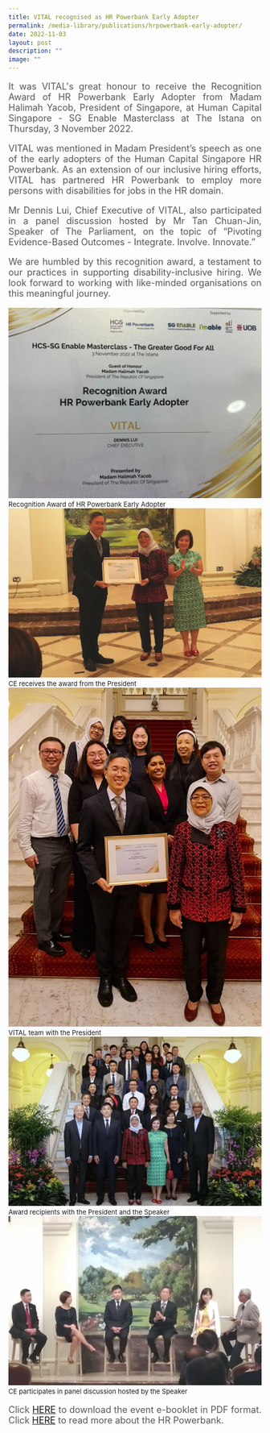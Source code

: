 ```yaml
---
title: VITAL recognised as HR Powerbank Early Adopter
permalink: /media-library/publications/hrpowerbank-early-adopter/
date: 2022-11-03
layout: post
description: ""
image: ""
---
```

<p style="font-size: 18px;color:#585858;text-align:justify;">
It was VITAL's great honour to receive the Recognition Award of HR Powerbank Early Adopter from Madam Halimah Yacob, President of Singapore, at Human Capital Singapore - SG Enable Masterclass at The Istana on Thursday, 3 November 2022.
</p>
<p style="font-size: 18px;color:#585858;text-align:justify;">
VITAL was mentioned in Madam President’s speech as one of the early adopters of the Human Capital Singapore HR Powerbank. As an extension of our inclusive hiring efforts, VITAL has partnered HR Powerbank to employ more persons with disabilities for jobs in the HR domain.
</p>
<p style="font-size: 18px;color:#585858;text-align:justify;">
Mr Dennis Lui, Chief Executive of VITAL, also participated in a panel discussion hosted by Mr Tan Chuan-Jin, Speaker of The Parliament, on the topic of “Pivoting Evidence-Based Outcomes - Integrate. Involve. Innovate.”
</p>
<p style="font-size: 18px;color:#585858;text-align:justify;">
We are humbled by this recognition award, a testament to our practices in supporting disability-inclusive hiring. We look forward to working with like-minded organisations on this meaningful journey.
</p>
<img src="/images/media/istana 05.jpg">
<font size="-1">Recognition Award of HR Powerbank Early Adopter</font>
<br>
<img src="/images/media/istana 01.jpg">
<font size="-1">CE receives the award from the President</font>
<br>
<img src="/images/media/istana 02.jpg">
<font size="-1">VITAL team with the President</font>
<br>
<img src="/images/media/istana 03.jpg">
<font size="-1">Award recipients with the President and the Speaker</font>
<br>
<img src="/images/media/istana 04.jpg">
<font size="-1">CE participates in panel discussion hosted by the Speaker</font>

<p style="font-size: 18px;color:#585858;text-align:justify;">Click <a href = "/files/e-booklet.pdf">HERE</a> to download the event e-booklet in PDF format. Click <a href="https://www.hcs.com.sg/hr-powerbank"> HERE</a> to read more about the HR Powerbank.</p>